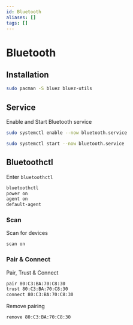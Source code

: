 ```yaml
---
id: Bluetooth
aliases: []
tags: []
---
```


# Bluetooth

<!-- Installation {{{-->
## Installation

```sh
sudo pacman -S bluez bluez-utils
```
<!-- }}} -->

<!-- Service {{{-->
## Service

Enable and Start Bluetooth service

```sh
sudo systemctl enable --now bluetooth.service
```

```sh
sudo systemctl start --now bluetooth.service
```
<!-- }}} -->

<!-- Bluetoothctl {{{-->
## Bluetoothctl

Enter `bluetoothctl`

```sh
bluetoothctl
power on
agent on
default-agent
```

### Scan

Scan for devices

```sh
scan on
```

### Pair & Connect

Pair, Trust & Connect

```sh
pair 80:C3:BA:70:C8:30
trust 80:C3:BA:70:C8:30
connect 80:C3:BA:70:C8:30
```

Remove pairing

```sh
remove 80:C3:BA:70:C8:30
```
<!-- }}} -->
